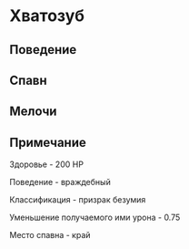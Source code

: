 # Хватозуб

## Поведение

## Спавн

## Мелочи

## Примечание&#x20;

Здоровье - 200 HP

Поведение - враждебный

Классификация - призрак безумия

Уменьшение получаемого ими урона - 0.75

Место спавна - край
